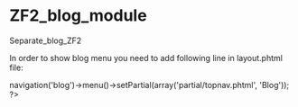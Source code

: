 ZF2_blog_module
===============

Separate_blog_ZF2

In order to show blog menu you need to add following line in layout.phtml file:

<?php 
echo $this->navigation('blog')->menu()->setPartial(array('partial/topnav.phtml', 'Blog')); 
?>
